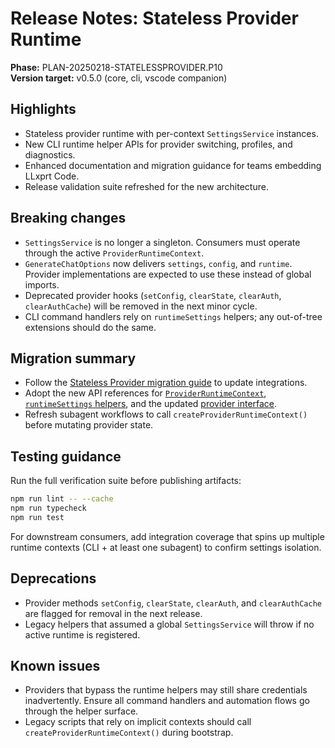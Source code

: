 # Release Notes: Stateless Provider Runtime

**Phase:** PLAN-20250218-STATELESSPROVIDER.P10  
**Version target:** v0.5.0 (core, cli, vscode companion)

## Highlights

- Stateless provider runtime with per-context `SettingsService` instances.
- New CLI runtime helper APIs for provider switching, profiles, and diagnostics.
- Enhanced documentation and migration guidance for teams embedding LLxprt Code.
- Release validation suite refreshed for the new architecture.

## Breaking changes

- `SettingsService` is no longer a singleton. Consumers must operate through the active `ProviderRuntimeContext`.
- `GenerateChatOptions` now delivers `settings`, `config`, and `runtime`. Provider implementations are expected to use these instead of global imports.
- Deprecated provider hooks (`setConfig`, `clearState`, `clearAuth`, `clearAuthCache`) will be removed in the next minor cycle.
- CLI command handlers rely on `runtimeSettings` helpers; any out-of-tree extensions should do the same.

## Migration summary

- Follow the [Stateless Provider migration guide](../migration/stateless-provider.md) to update integrations.
- Adopt the new API references for [`ProviderRuntimeContext`](../core/provider-runtime-context.md), [`runtimeSettings` helpers](../cli/runtime-helpers.md), and the updated [provider interface](../core/provider-interface.md).
- Refresh subagent workflows to call `createProviderRuntimeContext()` before mutating provider state.

## Testing guidance

Run the full verification suite before publishing artifacts:

```bash
npm run lint -- --cache
npm run typecheck
npm run test
```

For downstream consumers, add integration coverage that spins up multiple runtime contexts (CLI + at least one subagent) to confirm settings isolation.

## Deprecations

- Provider methods `setConfig`, `clearState`, `clearAuth`, and `clearAuthCache` are flagged for removal in the next release.
- Legacy helpers that assumed a global `SettingsService` will throw if no active runtime is registered.

## Known issues

- Providers that bypass the runtime helpers may still share credentials inadvertently. Ensure all command handlers and automation flows go through the helper surface.
- Legacy scripts that rely on implicit contexts should call `createProviderRuntimeContext()` during bootstrap.
